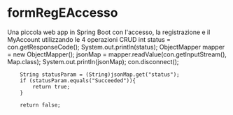 # formRegEAccesso
Una piccola web app in Spring Boot con l'accesso, la registrazione e il MyAccount utilizzando le 4 operazioni CRUD
int status = con.getResponseCode();
        System.out.println(status);
        ObjectMapper mapper = new ObjectMapper();
        jsonMap = mapper.readValue(con.getInputStream(), Map.class);
        System.out.println(jsonMap);
        con.disconnect();

        String statusParam = (String)jsonMap.get("status");
        if (statusParam.equals("Succeeded")){
            return true;
        }

        return false;
